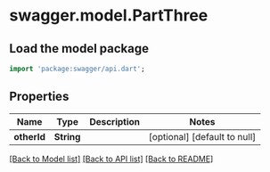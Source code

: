# swagger.model.PartThree

## Load the model package
```dart
import 'package:swagger/api.dart';
```

## Properties
Name | Type | Description | Notes
------------ | ------------- | ------------- | -------------
**otherId** | **String** |  | [optional] [default to null]

[[Back to Model list]](../README.md#documentation-for-models) [[Back to API list]](../README.md#documentation-for-api-endpoints) [[Back to README]](../README.md)

